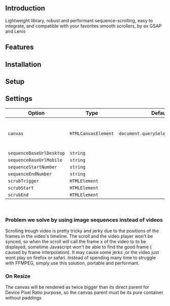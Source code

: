 ## Introduction

Lightweight library, robust and performant sequence-scrolling, easy to integrate, and compatible with your favorites smooth scrollers, by ex GSAP and Lenis
<br/>

## Features

## Installation

## Setup

## Settings

| Option                   | Type                | Default                            | Description                                                     |
| ------------------------ | ------------------- | ---------------------------------- | --------------------------------------------------------------- |
| `canvas`                 | `HTMLCanvasElement` | `document.querySelector("canvas")` | The `HTMLCanvasElement` in which the animation will be rendered |
| `sequenceBaseUrlDesktop` | `string`            |                                    |                                                                 |
| `sequenceBaseUrlMobile`  | `string`            |                                    |                                                                 |
| `sequenceStartNumber`    | `string`            |                                    |                                                                 |
| `sequenceEndNumber`      | `string`            |                                    |                                                                 |
| `scrubTrigger`           | `HTMLElement`       |                                    |                                                                 |
| `scrubStart`             | `HTMLElement`       |                                    |                                                                 |
| `scrubEnd`               | `HTMLElement`       |                                    |                                                                 |

<br/>

### Problem we solve by using image sequences instead of videos

Scrolling trough video is pretty tricky and jerky due to the positions of the frames in the video's timeline.
The scroll and the video player won't be synced, so when the scroll will call the frame x of the video to to be displayed, sometime Javascript won't be able to find the good frame ( caused by frame interpolation).
It may cause some jerks ,or the video just wont play on firefox or safari.
Instead of spending many time to struggle with FFMPEG, simply use this solution, portable and performant.
<br/>

### On Resize

The canvas will be rendered as twice bigger than its direct parent for Device Pixel Ratio purpose, so the canvas parent must be its pure container without paddings

